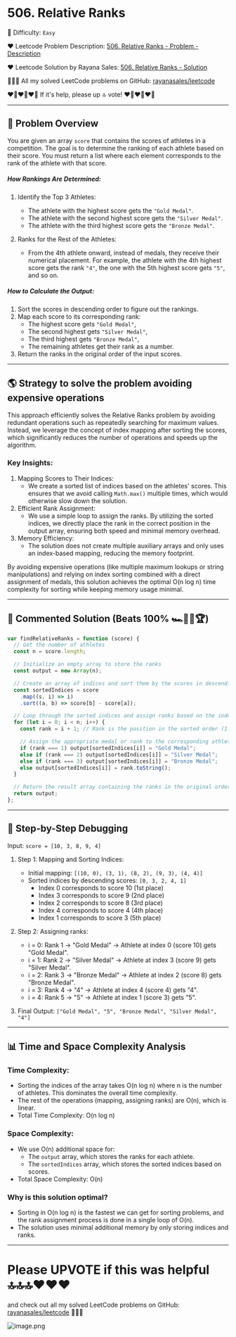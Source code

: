 # 506. Relative Ranks

🌱 Difficulty: `Easy`

❤️ Leetcode Problem Description: [506. Relative Ranks - Problem - Description](https://leetcode.com/problems/relative-ranks/description/)

❤️ Leetcode Solution by Rayana Sales: [506. Relative Ranks - Solution](https://leetcode.com/problems/relative-ranks/solutions/5939284/topic)

💁🏻‍♀️ All my solved LeetCode problems on GitHub: [rayanasales/leetcode](https://github.com/rayanasales/leetcode)

❤️‍🔥❤️‍🔥❤️‍🔥 If it's help, please up 🔝 vote! ❤️‍🔥❤️‍🔥❤️‍🔥

---

## 🔦 Problem Overview

You are given an array `score` that contains the scores of athletes in a competition. The goal is to determine the ranking of each athlete based on their score. You must return a list where each element corresponds to the rank of the athlete with that score.

##### How Rankings Are Determined:

1. Identify the Top 3 Athletes:

   - The athlete with the highest score gets the `"Gold Medal"`.
   - The athlete with the second highest score gets the `"Silver Medal"`.
   - The athlete with the third highest score gets the `"Bronze Medal"`.

2. Ranks for the Rest of the Athletes:
   - From the 4th athlete onward, instead of medals, they receive their numerical placement. For example, the athlete with the 4th highest score gets the rank `"4"`, the one with the 5th highest score gets `"5"`, and so on.

##### How to Calculate the Output:

1. Sort the scores in descending order to figure out the rankings.
2. Map each score to its corresponding rank:
   - The highest score gets `"Gold Medal"`,
   - The second highest gets `"Silver Medal"`,
   - The third highest gets `"Bronze Medal"`,
   - The remaining athletes get their rank as a number.
3. Return the ranks in the original order of the input scores.

---

## 🌎 Strategy to solve the problem avoiding expensive operations

This approach efficiently solves the Relative Ranks problem by avoiding redundant operations such as repeatedly searching for maximum values. Instead, we leverage the concept of index mapping after sorting the scores, which significantly reduces the number of operations and speeds up the algorithm.

### Key Insights:

1. Mapping Scores to Their Indices:
   - We create a sorted list of indices based on the athletes' scores. This ensures that we avoid calling `Math.max()` multiple times, which would otherwise slow down the solution.
2. Efficient Rank Assignment:
   - We use a simple loop to assign the ranks. By utilizing the sorted indices, we directly place the rank in the correct position in the output array, ensuring both speed and minimal memory overhead.
3. Memory Efficiency:
   - The solution does not create multiple auxiliary arrays and only uses an index-based mapping, reducing the memory footprint.

By avoiding expensive operations (like multiple maximum lookups or string manipulations) and relying on index sorting combined with a direct assignment of medals, this solution achieves the optimal O(n log n) time complexity for sorting while keeping memory usage minimal.

---

## 🚀 Commented Solution (Beats 100% 🏎️💨🏁🏆)

```javascript []
var findRelativeRanks = function (score) {
  // Get the number of athletes
  const n = score.length;

  // Initialize an empty array to store the ranks
  const output = new Array(n);

  // Create an array of indices and sort them by the scores in descending order
  const sortedIndices = score
    .map((s, i) => i)
    .sort((a, b) => score[b] - score[a]);

  // Loop through the sorted indices and assign ranks based on the index position
  for (let i = 0; i < n; i++) {
    const rank = i + 1; // Rank is the position in the sorted order (1-based index)

    // Assign the appropriate medal or rank to the corresponding athlete's index
    if (rank === 1) output[sortedIndices[i]] = "Gold Medal";
    else if (rank === 2) output[sortedIndices[i]] = "Silver Medal";
    else if (rank === 3) output[sortedIndices[i]] = "Bronze Medal";
    else output[sortedIndices[i]] = rank.toString();
  }

  // Return the result array containing the ranks in the original order of scores
  return output;
};
```

---

## 🔎 Step-by-Step Debugging

Input: `score = [10, 3, 8, 9, 4]`

1. Step 1: Mapping and Sorting Indices:

   - Initial mapping: `[(10, 0), (3, 1), (8, 2), (9, 3), (4, 4)]`
   - Sorted indices by descending scores: `[0, 3, 2, 4, 1]`
     - Index 0 corresponds to score 10 (1st place)
     - Index 3 corresponds to score 9 (2nd place)
     - Index 2 corresponds to score 8 (3rd place)
     - Index 4 corresponds to score 4 (4th place)
     - Index 1 corresponds to score 3 (5th place)

2. Step 2: Assigning ranks:

   - i = 0: Rank 1 → "Gold Medal" → Athlete at index 0 (score 10) gets "Gold Medal".
   - i = 1: Rank 2 → "Silver Medal" → Athlete at index 3 (score 9) gets "Silver Medal".
   - i = 2: Rank 3 → "Bronze Medal" → Athlete at index 2 (score 8) gets "Bronze Medal".
   - i = 3: Rank 4 → "4" → Athlete at index 4 (score 4) gets "4".
   - i = 4: Rank 5 → "5" → Athlete at index 1 (score 3) gets "5".

3. Final Output: `["Gold Medal", "5", "Bronze Medal", "Silver Medal", "4"]`

---

## 📊 Time and Space Complexity Analysis

### Time Complexity:

- Sorting the indices of the array takes O(n log n) where n is the number of athletes. This dominates the overall time complexity.
- The rest of the operations (mapping, assigning ranks) are O(n), which is linear.
- Total Time Complexity: O(n log n)

### Space Complexity:

- We use O(n) additional space for:
  - The `output` array, which stores the ranks for each athlete.
  - The `sortedIndices` array, which stores the sorted indices based on scores.
- Total Space Complexity: O(n)

### Why is this solution optimal?

- Sorting in O(n log n) is the fastest we can get for sorting problems, and the rank assignment process is done in a single loop of O(n).
- The solution uses minimal additional memory by only storing indices and ranks.

---

# Please UPVOTE if this was helpful 🔝🔝🔝❤️❤️❤️

and check out all my solved LeetCode problems on GitHub: [rayanasales/leetcode](https://github.com/rayanasales/leetcode) 🤙😚🤘

![image.png](https://assets.leetcode.com/users/images/57bce3b1-56e2-4c20-9cdf-b61fef26b93b_1725494158.6252415.png)
